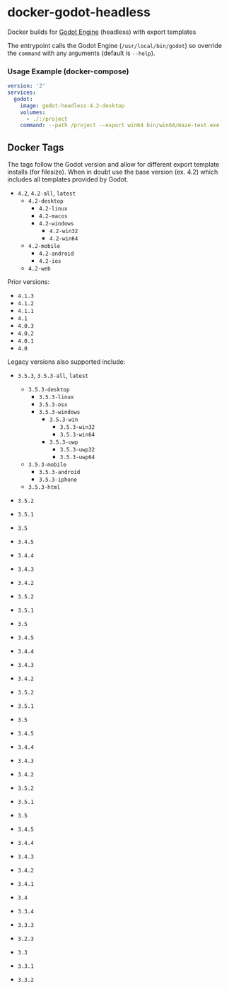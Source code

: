 # docker-godot-headless

Docker builds for [Godot Engine](https://godotengine.org/) (headless) with export templates

The entrypoint calls the Godot Engine (`/usr/local/bin/godot`) so override the `command` with any arguments (default is `--help`).

### Usage Example (docker-compose)

```yaml
version: '2'
services:
  godot:
    image: godot-headless:4.2-desktop
    volumes:
      - ./:/project
    command: --path /project --export win64 bin/win64/maze-test.exe
```

## Docker Tags

The tags follow the Godot version and allow for different export template installs (for filesize). When in doubt use the base version (ex. 4.2) which includes all templates provided by Godot.

- `4.2`, `4.2-all`, `latest`
  - `4.2-desktop`
    - `4.2-linux`
    - `4.2-macos`
    - `4.2-windows`
      - `4.2-win32`
      - `4.2-win64`
  - `4.2-mobile`
    - `4.2-android`
    - `4.2-ios`
  - `4.2-web`

Prior versions:

- `4.1.3`
- `4.1.2`
- `4.1.1`
- `4.1`
- `4.0.3`
- `4.0.2`
- `4.0.1`
- `4.0`

Legacy versions also supported include:

- `3.5.3`, `3.5.3-all`, `latest`
  - `3.5.3-desktop`
    - `3.5.3-linux`
    - `3.5.3-osx`
    - `3.5.3-windows`
      - `3.5.3-win`
        - `3.5.3-win32`
        - `3.5.3-win64`
      - `3.5.3-uwp`
        - `3.5.3-uwp32`
        - `3.5.3-uwp64`
  - `3.5.3-mobile`
    - `3.5.3-android`
    - `3.5.3-iphone`
  - `3.5.3-html`

- `3.5.2`
- `3.5.1`
- `3.5`
- `3.4.5`
- `3.4.4`
- `3.4.3`
- `3.4.2`
- `3.5.2`
- `3.5.1`
- `3.5`
- `3.4.5`
- `3.4.4`
- `3.4.3`
- `3.4.2`
- `3.5.2`
- `3.5.1`
- `3.5`
- `3.4.5`
- `3.4.4`
- `3.4.3`
- `3.4.2`
- `3.5.2`
- `3.5.1`
- `3.5`
- `3.4.5`
- `3.4.4`
- `3.4.3`
- `3.4.2`
- `3.4.1`
- `3.4`
- `3.3.4`
- `3.3.3`
- `3.2.3`
- `3.3`
- `3.3.1`
- `3.3.2`